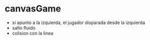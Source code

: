 # canvasGame
<ul>
<li> si  apunto a la izquierda, el jugador disparada desde la izquierda</li>
<li> salto fluido </li>
<li>colision con la linea</li>



</ul>